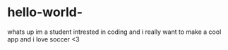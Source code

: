 # hello-world-
whats up im a student intrested in coding and i really want to make a cool app 
and i love soccer <3
